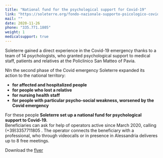 ```yaml
---
title: "National fund for the psychological support for Covid-19"
link: "https://soleterre.org/fondo-nazionale-supporto-psicologico-covid19/"
mail: ""
date: 2020-11-26
phone: "335.771.1805"
weight: 1
medicalsupport: true
---
```


Soleterre gained a direct experience in the Covid-19 emergency thanks to a team of 14 psychologists, who granted psychological support to medical staff,
patients and relatives at the Policlinico San Matteo of Pavia.

NIn the second phase of the Covid emergency Soleterre expanded its action to the national territory:
+	**for affected and hospitalized people**
+	**for people who lost a relative**
+	**for nursing health staff**
+	**for people with particular psycho-social weakness, worsened by the Covid emergency**

For these people **Soleterre set up a national fund for psychological support to Covid-19.**  
Beneficiaries can ask for help of operators active since March 2020, calling (+39)3357711805 .
The operator connects the beneficiary with a professional, who through videocalls or in presence in Alessandria deliveres up to 8 free meetings.

Download the [flyer](https://covid19alessandria.help/documents/ADV_FONDO_ALESSANDRIAHELP_NOV2020_A5.pdf)

